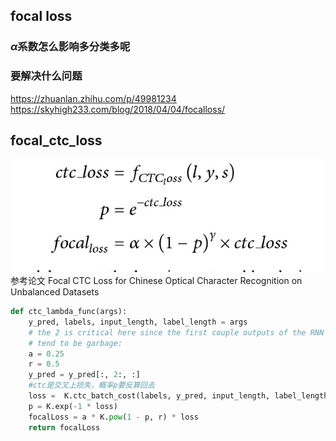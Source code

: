 ## focal loss

### $\alpha$系数怎么影响多分类多呢
### 要解决什么问题
https://zhuanlan.zhihu.com/p/49981234
https://skyhigh233.com/blog/2018/04/04/focalloss/
## focal_ctc_loss
![](./imgs/focal_ctc_loss.jpg)
参考论文 Focal CTC Loss for Chinese Optical Character Recognition on Unbalanced Datasets
```python
def ctc_lambda_func(args):
    y_pred, labels, input_length, label_length = args
    # the 2 is critical here since the first couple outputs of the RNN
    # tend to be garbage:
    a = 0.25
    r = 0.5
    y_pred = y_pred[:, 2:, :]
    #ctc是交叉上损失，概率p要反算回去
    loss =  K.ctc_batch_cost(labels, y_pred, input_length, label_length)
    p = K.exp(-1 * loss)
    focalLoss = a * K.pow(1 - p, r) * loss
    return focalLoss
```